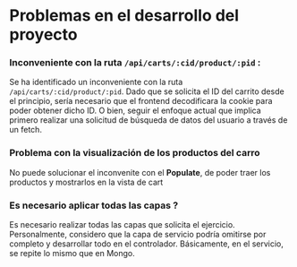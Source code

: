 # Problemas en el desarrollo del proyecto

### **Inconveniente con la ruta `/api/carts/:cid/product/:pid` :**

Se ha identificado un inconveniente con la ruta `/api/carts/:cid/product/:pid`. Dado que se solicita el ID del carrito desde el principio, sería necesario que el frontend decodificara la cookie para poder obtener dicho ID. O bien, seguir el enfoque actual que implica primero realizar una solicitud de búsqueda de datos del usuario a través de un fetch.

### **Problema con la visualización de los productos del carro**

No puede solucionar el inconvenite con el **Populate**, de poder traer los productos y mostrarlos en la vista de cart

### **Es necesario aplicar todas las capas ?**

Es necesario realizar todas las capas que solicita el ejercicio. Personalmente, considero que la capa de servicio podría omitirse por completo y desarrollar todo en el controlador. Básicamente, en el servicio, se repite lo mismo que en Mongo.

